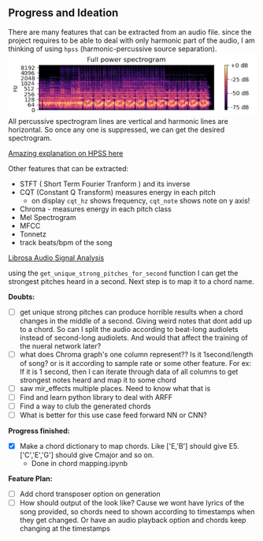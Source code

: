 ## Progress and Ideation

There are many features that can be extracted from an audio file. since the project requires to be able to deal with only harmonic part of the audio, I am thinking of using `hpss` (harmonic-percussive source separation).
![alt text](statics/full%20power%20spectrogram.png)
All percussive spectrogram lines are vertical and harmonic lines are horizontal. So once any one is suppressed, we can get the desired spectrogram.

[Amazing explanation on HPSS here](https://www.youtube.com/watch?v=_AL-SdVem0g)

Other features that can be extracted:

- STFT ( Short Term Fourier Tranform ) and its inverse
- CQT (Constant Q Transform) measures energy in each pitch
  - on display `cqt_hz` shows frequency, `cqt_note` shows note on y axis!
- Chroma - measures energy in each pitch class
- Mel Spectrogram
- MFCC
- Tonnetz
- track beats/bpm of the song

[Librosa Audio Signal Analysis](https://www.youtube.com/watch?v=MhOdbtPhbLU)

using the `get_unique_strong_pitches_for_second` function I can get the strongest pitches heard in a second. Next step is to map it to a chord name.

**Doubts:**

- [ ] get unique strong pitches can produce horrible results when a chord changes in the middle of a second. Giving weird notes that dont add up to a chord. So can I split the audio according to beat-long audiolets instead of second-long audiolets. And would that affect the training of the nueral network later?
- [ ] what does Chroma graph's one column represent?? Is it 1second/length of song? or is it according to sample rate or some other feature. For ex: If it is 1 second, then I can iterate through data of all columns to get strongest notes heard and map it to some chord
- [ ] saw mir_effects multiple places. Need to know what that is
- [ ] Find and learn python library to deal with ARFF
- [ ] Find a way to club the generated chords
- [ ] What is better for this use case feed forward NN or CNN?

**Progress finished:**

- [x] Make a chord dictionary to map chords. Like ['E,'B'] should give E5. ['C','E','G'] should give Cmajor and so on.
  - Done in chord mapping.ipynb

**Feature Plan:**

- [ ] Add chord transposer option on generation
- [ ] How should output of the look like? Cause we wont have lyrics of the song provided, so chords need to shown according to timestamps when they get changed. Or have an audio playback option and chords keep changing at the timestamps
